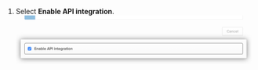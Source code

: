 1. Select **Enable API integration**. !["Enable API integration" checkbox for Okta application](/assets/images/help/saml/okta-enable-api-integration.png)